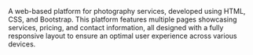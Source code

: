 A web-based platform for photography services, developed using HTML, CSS, and Bootstrap. This platform features multiple pages showcasing services, pricing, and contact information, all designed with a fully responsive layout to ensure an optimal user experience across various devices.
